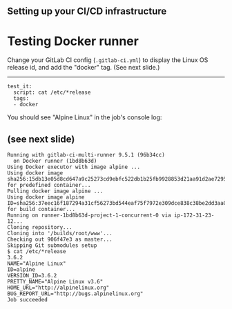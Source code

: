 
## Setting up your CI/CD infrastructure
# Testing Docker runner

Change your GitLab CI config (`.gitlab-ci.yml`) to display the Linux OS release id, and add the "docker" tag.  (See next slide.)


---

```
test_it:
  script: cat /etc/*release
  tags:
  - docker
```

You should see "Alpine Linux" in the job's console log:

(see next slide)
---


```shell_session
Running with gitlab-ci-multi-runner 9.5.1 (96b34cc)
  on Docker runner (1bd8b63d)
Using Docker executor with image alpine ...
Using docker image sha256:15db13e05d8cd647a9c25273cd9ebfc522db1b25fb9928853d21aa91d2ae7295
for predefined container...
Pulling docker image alpine ...
Using docker image alpine ID=sha256:37eec16f187294a31cf56273bd544eaf75f7972e309dce838c38be2dd3aa0a45
for build container...
Running on runner-1bd8b63d-project-1-concurrent-0 via ip-172-31-23-12...
Cloning repository...
Cloning into '/builds/root/www'...
Checking out 906f47e3 as master...
Skipping Git submodules setup
$ cat /etc/*release
3.6.2
NAME="Alpine Linux"
ID=alpine
VERSION_ID=3.6.2
PRETTY_NAME="Alpine Linux v3.6"
HOME_URL="http://alpinelinux.org"
BUG_REPORT_URL="http://bugs.alpinelinux.org"
Job succeeded
```
